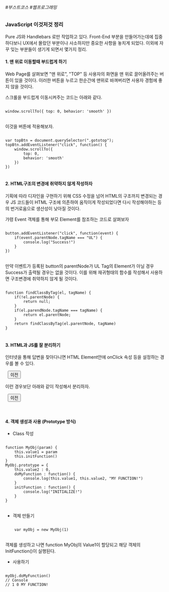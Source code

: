 ###### #부스트코스 #웹프로그래밍


### JavaScript 이것저것 정리


Pure JS와 Handlebars 로만 작업하고 있다. Front-End 부분을 만들어가는데에 집중하다보니 UX에서 몰랐던 부분이나 사소하지만 중요한 사항을 놓치게 되었다. 이외에 자꾸 잊는 부분들이 생기게 되면서 몇가지 정리.

#### 1. 맨 위로 이동할때 부드럽게 하기
  
Web Page를 살펴보면 "맨 위로", "TOP" 등 사용자의 화면을 맨 위로 끌어올려주는 버튼이 있을 것이다. 이러한 버튼을 누르고 한순간에 맨위로 바껴버리면 사용자 경험에 좋지 않을 것이다.


스크롤을 부드럽게 이동시켜주는 코드는 아래와 같다.

<pre>
<code>
window.scrollTo({ top: 0, behavior: 'smooth' })
</code>
</pre>

이것을 버튼에 적용해보자.

<pre>
<code>
var topBtn = document.querySelector(".gototop");
topBtn.addEventListener("click", function() {
    window.scrollTo({
        top: 0,
        behavior: 'smooth'
    })
})
</code>
</pre>


#### 2. HTML구조의 변경에 취약하지 않게 작성하자

기획에 따라 디자인을 구현하기 위해 CSS 수정을 넘어 HTML의 구조까지 변경되는 경우 JS 코드들이 HTML 구조에 의존하여 움직이게 작성되었다면 다시 작성해야하는 등의 번거로움으로 생산성이 낮아질 것이다.


갸령 Event 객체를 통해 부모 Element를 참조하는 코드로 살펴보자

<pre>
<code>
button.addEventListener("click", function(event) {
    if(event.parentNode.tagName === "UL") {
        console.log("Success!")
    }
})
</code>
</pre>

만약 이벤트가 등록된 button의 parentNode가 UL Tag의 Element가 아닐 경우 Success가 출력될 경우는 없을 것이다. 이를 위해 재귀형태의 함수를 작성해서 사용하면 구조변경에 취약하지 않게 될 것이다.

<pre>
<code>
function findClassByTag(el, tagName) {
    if(!el.parentNode) {
        return null;
    }
    if(el.parendNode.tagName === tagName) {
        return el.parentNode;
    }
    return findClassByTag(el.parentNode, tagName)
}
</code>
</pre>


#### 3. HTML과 JS를 잘 분리하기

인터넷을 통해 답변을 찾아다니면 HTML Element안에 onClick 속성 등을 설정하는 경우를 볼 수 있다.

<pre>
 <button type="button" onClick="goBack()" id="btn-back">이전</button>
</pre>

이런 경우보단 아래와 같이 작성해서 분리하자.

<pre>
 <button type="button" id="btn-back">이전</button>
<script>
 document.querySelector("#btn-back").addEventListener("click", function() {
     history.back();
 });
</script>
</pre>


#### 4. 객체 생성과 사용 (Prototype 방식)

- Class 작성
<pre>
<code>
function MyObj(param) {
    this.value1 = param
    this.initFunction()
}
MyObj.prototype = {
    this.value2 : 0,
    doMyFunction : function() {
        console.log(this.value1, this.value2, "MY FUNCTION!")
    }
    initFunction : function() {
        console.log("INITIALIZE!")
    }
}
</code>
</pre>


- 객체 만들기
<pre>
<code>
    var myObj = new MyObj(1)
</code>
</pre>
객체를 생성하고 나면 function MyObj의 Value1이 할당되고 해당 객체의 InitFunction()이 실행된다.


- 사용하기
<pre>
<code>
myObj.doMyFunction()
// Console
// 1 0 MY FUNCTION!
</code>
</pre>
